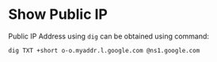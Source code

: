 # Show Public IP

Public IP Address using `dig` can be obtained using command:

```bash
dig TXT +short o-o.myaddr.l.google.com @ns1.google.com
```
